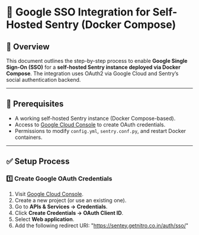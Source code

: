 # 📄 Google SSO Integration for Self-Hosted Sentry (Docker Compose)

## 📑 Overview

This document outlines the step-by-step process to enable **Google Single Sign-On (SSO)** for a **self-hosted Sentry instance deployed via Docker Compose**. The integration uses OAuth2 via Google Cloud and Sentry’s social authentication backend.

---

## 📌 Prerequisites

- A working self-hosted Sentry instance (Docker Compose-based).
- Access to [Google Cloud Console](https://console.cloud.google.com/apis/credentials) to create OAuth credentials.
- Permissions to modify `config.yml`, `sentry.conf.py`, and restart Docker containers.

---

## ✅ Setup Process

### 1️⃣ Create Google OAuth Credentials

1. Visit [Google Cloud Console](https://console.cloud.google.com/apis/credentials).
2. Create a new project (or use an existing one).
3. Go to **APIs & Services → Credentials**.
4. Click **Create Credentials → OAuth Client ID**.
5. Select **Web application**.
6. Add the following redirect URI:
    "https://sentey.getnitro.co.in/auth/sso/"

